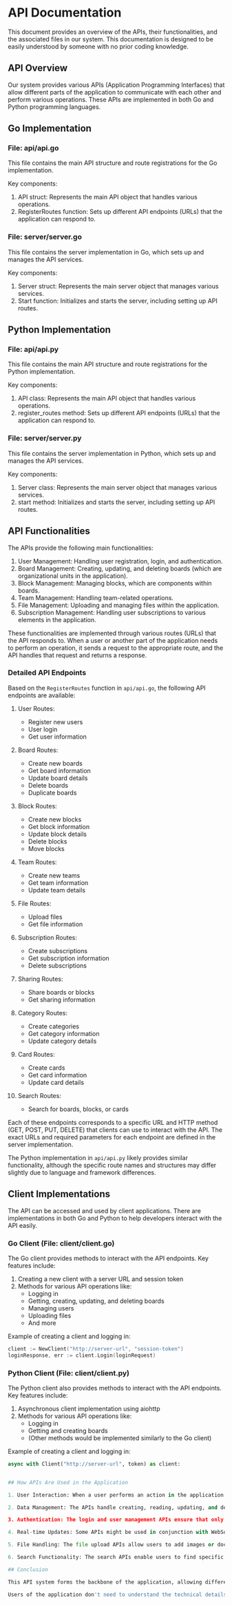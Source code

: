 # API Documentation

This document provides an overview of the APIs, their functionalities, and the associated files in our system. This documentation is designed to be easily understood by someone with no prior coding knowledge.

## API Overview

Our system provides various APIs (Application Programming Interfaces) that allow different parts of the application to communicate with each other and perform various operations. These APIs are implemented in both Go and Python programming languages.

## Go Implementation

### File: api/api.go

This file contains the main API structure and route registrations for the Go implementation.

Key components:

1. API struct: Represents the main API object that handles various operations.
2. RegisterRoutes function: Sets up different API endpoints (URLs) that the application can respond to.

### File: server/server.go

This file contains the server implementation in Go, which sets up and manages the API services.

Key components:

1. Server struct: Represents the main server object that manages various services.
2. Start function: Initializes and starts the server, including setting up API routes.

## Python Implementation

### File: api/api.py

This file contains the main API structure and route registrations for the Python implementation.

Key components:

1. API class: Represents the main API object that handles various operations.
2. register_routes method: Sets up different API endpoints (URLs) that the application can respond to.

### File: server/server.py

This file contains the server implementation in Python, which sets up and manages the API services.

Key components:

1. Server class: Represents the main server object that manages various services.
2. start method: Initializes and starts the server, including setting up API routes.

## API Functionalities

The APIs provide the following main functionalities:

1. User Management: Handling user registration, login, and authentication.
2. Board Management: Creating, updating, and deleting boards (which are organizational units in the application).
3. Block Management: Managing blocks, which are components within boards.
4. Team Management: Handling team-related operations.
5. File Management: Uploading and managing files within the application.
6. Subscription Management: Handling user subscriptions to various elements in the application.

These functionalities are implemented through various routes (URLs) that the API responds to. When a user or another part of the application needs to perform an operation, it sends a request to the appropriate route, and the API handles that request and returns a response.

### Detailed API Endpoints

Based on the `RegisterRoutes` function in `api/api.go`, the following API endpoints are available:

1. User Routes:
   - Register new users
   - User login
   - Get user information

2. Board Routes:
   - Create new boards
   - Get board information
   - Update board details
   - Delete boards
   - Duplicate boards

3. Block Routes:
   - Create new blocks
   - Get block information
   - Update block details
   - Delete blocks
   - Move blocks

4. Team Routes:
   - Create new teams
   - Get team information
   - Update team details

5. File Routes:
   - Upload files
   - Get file information

6. Subscription Routes:
   - Create subscriptions
   - Get subscription information
   - Delete subscriptions

7. Sharing Routes:
   - Share boards or blocks
   - Get sharing information

8. Category Routes:
   - Create categories
   - Get category information
   - Update category details

9. Card Routes:
   - Create cards
   - Get card information
   - Update card details

10. Search Routes:
    - Search for boards, blocks, or cards

Each of these endpoints corresponds to a specific URL and HTTP method (GET, POST, PUT, DELETE) that clients can use to interact with the API. The exact URLs and required parameters for each endpoint are defined in the server implementation.

The Python implementation in `api/api.py` likely provides similar functionality, although the specific route names and structures may differ slightly due to language and framework differences.

## Client Implementations

The API can be accessed and used by client applications. There are implementations in both Go and Python to help developers interact with the API easily.

### Go Client (File: client/client.go)

The Go client provides methods to interact with the API endpoints. Key features include:

1. Creating a new client with a server URL and session token
2. Methods for various API operations like:
   - Logging in
   - Getting, creating, updating, and deleting boards
   - Managing users
   - Uploading files
   - And more

Example of creating a client and logging in:

```go
client := NewClient("http://server-url", "session-token")
loginResponse, err := client.Login(loginRequest)
```

### Python Client (File: client/client.py)

The Python client also provides methods to interact with the API endpoints. Key features include:

1. Asynchronous client implementation using aiohttp
2. Methods for various API operations like:
   - Logging in
   - Getting and creating boards
   - (Other methods would be implemented similarly to the Go client)

Example of creating a client and logging in:

```python
async with Client("http://server-url", token) as client:


## How APIs Are Used in the Application

1. User Interaction: When a user performs an action in the application (like creating a board), the client application sends a request to the appropriate API endpoint.

2. Data Management: The APIs handle creating, reading, updating, and deleting data in the system's database.

3. Authentication: The login and user management APIs ensure that only authorized users can access certain parts of the application.

4. Real-time Updates: Some APIs might be used in conjunction with WebSocket connections to provide real-time updates to users.

5. File Handling: The file upload APIs allow users to add images or documents to their boards or projects.

6. Search Functionality: The search APIs enable users to find specific boards, blocks, or cards quickly.

## Conclusion

This API system forms the backbone of the application, allowing different components to communicate and perform various operations. While the actual implementation is complex and involves programming knowledge, the basic idea is that these APIs provide a way for the application to handle user requests, manage data, and coordinate different parts of the system.

Users of the application don't need to understand the technical details of how the APIs work. Instead, they interact with a user-friendly interface, and the application uses these APIs behind the scenes to perform the necessary operations and provide a smooth user experience.